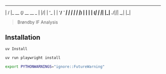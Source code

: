  __  __       _           
|  \/  |_ __ (_)_ __ __ _ 
| |\/| | '_ \| | '__/ _` |
| |  | | |_) | | | | (_| |
|_|  |_| .__/|_|_|  \__,_|
       |_|                
> Brøndby IF Analysis

## Installation
```sh
uv Install

uv run playwright install

export PYTHONWARNINGS="ignore::FutureWarning"

 ```
```
